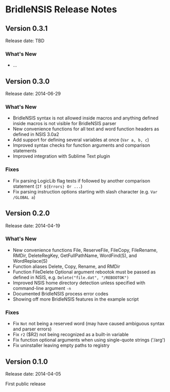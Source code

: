 ﻿# BridleNSIS Release Notes

## Version 0.3.1

Release date: TBD

### What's New

*   ...

## Version 0.3.0

Release date: 2014-06-29

### What's New

*   BridleNSIS syntax is not allowed inside macros and anything defined inside macros is not visible for BridleNSIS parser
*   New convenience functions for all text and word function headers as defined in NSIS 3.0a2
*   Add support for defining several variables at once (`Var a, b, c`)
*   Improved syntax checks for function arguments and comparison statements
*   Improved integration with Sublime Text plugin

### Fixes

*   Fix parsing LogicLib flag tests if followed by another comparison statement (`If ${Errors} Or ...`)
*   Fix parsing instruction options starting with slash character (e.g. `Var /GLOBAL a`)

## Version 0.2.0

Release date: 2014-04-19

### What's New

*   New convenience functions File, ReserveFile, FileCopy, FileRename, RMDir, DeleteRegKey, GetFullPathName, WordFind(S), and WordReplace(S)
*   Function aliases Delete, Copy, Rename, and RMDir
*   Function FileDelete Optional argument rebootok must be passed as defined in NSIS, e.g. `Delete("file.dat", "/REBOOTOK")`
*   Improved NSIS home directory detection unless specified with command-line argument `-n`
*   Documented BridleNSIS process error codes
*   Showing off more BridleNSIS features in the example script

### Fixes

*   Fix `Not` not being a reserved word (may have caused ambiguous syntax and parser errors)
*   Fix `r2` ($R2) not being recognized as a built-in variable
*   Fix function optional arguments when using single-quote strings ('/arg')
*   Fix uninstaller leaving empty paths to registry

## Version 0.1.0

Release date: 2014-04-05

First public release
